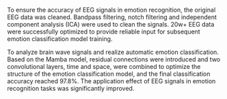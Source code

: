 To ensure the accuracy of EEG signals in emotion recognition, the original EEG data was cleaned. Bandpass filtering, notch filtering and independent component analysis (ICA) were used to clean the signals. 20w+ EEG data were successfully optimized to provide reliable input for subsequent emotion classification model training.

To analyze brain wave signals and realize automatic emotion classification. Based on the Mamba model, residual connections were introduced and two convolutional layers, time and space, were combined to optimize the structure of the emotion classification model, and the final classification accuracy reached 97.8%. The application effect of EEG signals in emotion recognition tasks was significantly improved.
